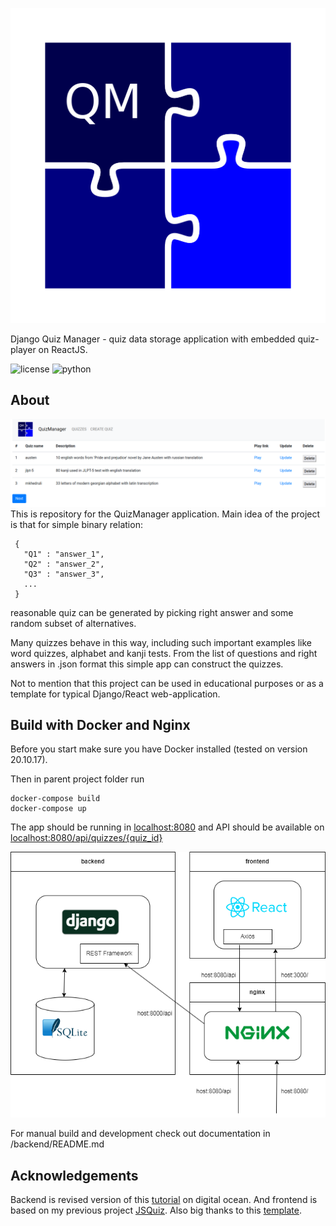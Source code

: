 ![ProjectLogo](frontend/react_frontend/src/images/logo.png)

Django Quiz Manager - quiz data storage application with embedded quiz-player on ReactJS. 

![license](https://img.shields.io/github/license/mihael-tunik/DjangoQuizManager)
![python](https://img.shields.io/badge/python-3.8.10-green)
## About
![image](screenshots/storage_app.png)
This is repository for the QuizManager application.
Main idea of the project is that for simple binary relation:
```
 { 
   "Q1" : "answer_1",
   "Q2" : "answer_2",
   "Q3" : "answer_3", 
   ...
 } 
```
reasonable quiz can be generated by picking right answer and some random subset of alternatives.

Many quizzes behave in this way, including such important examples like word quizzes, alphabet and kanji tests. From the list of questions and right answers in .json format this simple app can construct the quizzes.

Not to mention that this project can be used in educational purposes or as a template for typical Django/React web-application.

## Build with Docker and Nginx
Before you start make sure you have Docker installed (tested on version 20.10.17).

Then in parent project folder run
```
docker-compose build
docker-compose up
```
The app should be running in [localhost:8080](http://localhost:8080)
and API should be available on [localhost:8080/api/quizzes/{quiz_id}](http://localhost:8080/api/quizzes)

![image](scheme.png)

For manual build and development check out documentation in /backend/README.md

## Acknowledgements
Backend is revised version of this [tutorial](https://github.com/techiediaries/django-react)
on digital ocean. And frontend is based on my previous project [JSQuiz](https://github.com/mihael-tunik/JSQuiz).
Also big thanks to this [template](https://github.com/Ceci-Aguilera/django-react-nginx-mysql-docker).
